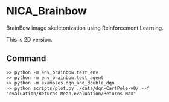 # NICA_Brainbow
BrainBow image skeletonization using Reinforcement Learning.

This is 2D version. 

## Command
```
>> python -m env_brainbow.test_env
>> python -m env_brainbow.test_agent
>> python -m examples.dqn_and_double_dqn
>> python scripts/plot.py ./data/dqn-CartPole-v0/ --f "evaluation/Returns Mean,evaluation/Returns Max"
```
